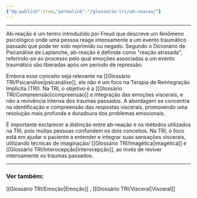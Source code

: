 ```yaml
---
{"dg-publish":true,"permalink":"/glossario-tri/ab-reacao/"}
---
```


---


Ab-reação é um termo introduzido por Freud que descreve um fenômeno psicológico onde uma pessoa reage intensamente a um evento traumático passado que pode ter sido reprimido ou negado. Segundo o Dicionário de Psicanálise de Laplanche, ab-reação é definida como "reação atrasada", referindo-se ao processo pelo qual emoções associadas a um evento traumático são liberadas após um período de repressão.

Embora esse conceito seja relevante na [[Glossário TRI/Psicanálise\|psicanálise]], ele não é um foco na Terapia de Reintegração Implícita (TRI). Na TRI, o objetivo é a [[Glossário TRI/Compreensão\|compreensão]] e integração das emoções viscerais, e não a revivência intensa dos traumas passados. A abordagem se concentra na identificação e compreensão das respostas viscerais, promovendo uma resolução mais profunda e duradoura dos problemas emocionais.

É importante esclarecer a distinção entre ab-reação e os métodos utilizados na TRI, pois muitas pessoas confundem os dois conceitos. Na TRI, o foco está em ajudar o paciente a entender e integrar suas sensações viscerais, utilizando técnicas de imaginação/ [[Glossário TRI/Imagética\|imagética]] e [[Glossário TRI/Interocepção\|interocepção]], ao invés de reviver intensamente os traumas passados.



----
### Ver também:
[[Glossário TRI/Emoção\|Emoção]] , [[Glossário TRI/Visceral\|Visceral]]


